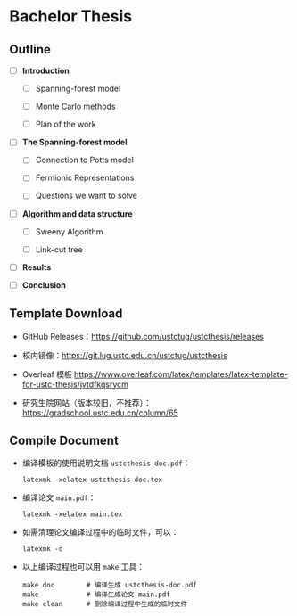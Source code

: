 # Bachelor Thesis

## Outline
- [ ] **Introduction**
   - [ ] Spanning-forest model

   - [ ] Monte Carlo methods

   - [ ] Plan of the work

- [ ] **The Spanning-forest model**
   - [ ] Connection to Potts model

   - [ ] Fermionic Representations

   - [ ] Questions we want to solve

- [ ] **Algorithm and data structure**
   - [ ] Sweeny Algorithm

   - [ ] Link-cut tree

- [ ] **Results**

- [ ] **Conclusion**


## Template Download

- GitHub Releases：https://github.com/ustctug/ustcthesis/releases

- 校内镜像：https://git.lug.ustc.edu.cn/ustctug/ustcthesis

- Overleaf 模板 https://www.overleaf.com/latex/templates/latex-template-for-ustc-thesis/jvtdfkqsrycm

- 研究生院网站（版本较旧，不推荐）：https://gradschool.ustc.edu.cn/column/65


## Compile Document

- 编译模板的使用说明文档 `ustcthesis-doc.pdf`：
   ```
   latexmk -xelatex ustcthesis-doc.tex
   ```
- 编译论文 `main.pdf`：
   ```
   latexmk -xelatex main.tex
   ```
- 如需清理论文编译过程中的临时文件，可以：
   ```
   latexmk -c
   ```

- 以上编译过程也可以用 `make` 工具：
   ```
   make doc        # 编译生成 ustcthesis-doc.pdf
   make            # 编译生成论文 main.pdf
   make clean      # 删除编译过程中生成的临时文件
   ```
